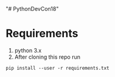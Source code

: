 "# PythonDevCon18"

# Requirements
1. python 3.x
2. After cloning this repo run
```
pip install --user -r requirements.txt
```
